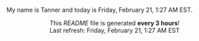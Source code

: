 My name is Tanner and today is Friday, February 21, 1:27 AM EST.

<p align="center">This <i>README</i> file is generated <b>every 3 hours</b>!</br>Last refresh: Friday, February 21, 1:27 AM EST<br /></p>
